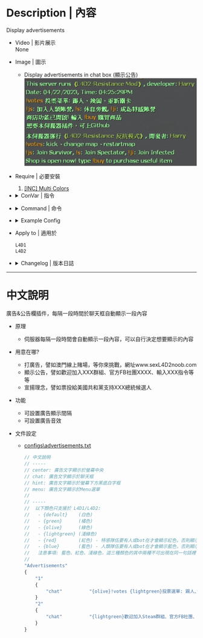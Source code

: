 # Description | 內容
Display advertisements

* Video | 影片展示
<br/>None

* Image | 圖示
	* Display advertisements in chat box (顯示公告)
    <br/>![advertisements_1](image/advertisements_1.jpg)

* Require | 必要安裝
    1. [[INC] Multi Colors](https://github.com/fbef0102/L4D1_2-Plugins/releases/tag/Multi-Colors)

* <details><summary>ConVar | 指令</summary>

	* cfg\sourcemod\advertisements.cfg
		```php
		// Enable/disable displaying advertisements.
		sm_advertisements_enabled "1"

		// File to read the advertisements from.
		sm_advertisements_file "advertisements.txt"

		// Amount of seconds between advertisements.
		sm_advertisements_interval "30"

		// Display advertisement sound file (relative to to sound/, empty=disable)
		sm_advertisements_soundfile "ui/beepclear.wav"
		```
</details>

* <details><summary>Command | 命令</summary>

	* **Reload the advertisements (Server Cmd)**
		```php
		sm_advertisements_reload
		```
</details>

* <details><summary>Example Config</summary>

	* [configs\advertisements.txt](configs\advertisements.txt)
		```php
		// Types
		// -----
		// center: Center message
		// chat: Chat message
		// hint: Hint message
		// menu: Menu message
		//
		// -----
		//	Following named colors are supported in L4D1/L4D2:
		//	 - {default}	(white color)
		//	 - {green}		(olive color)
		//	 - {olive}		(green color)
		//	 - {lightgreen}	(light green color)
		//	 - {red}		(red color) - There must be at least one player or bot in infected team，or red will turn into {green} color
		//	 - {blue}		(blue color) - There must be at least one player or bot in survivor team，or blue will turn into {green} color 
		//	 Warning: {lightgreen}、{red}、{blue}, 2 of 3 colors can not be used at the same sentence
		"Advertisements"
		{
			"1"
			{
				"chat"			"{olive}Type !votes{lightgreen}: kick、change map、restartmap"
			}
			"2"
			{
				"chat"			"{lightgreen}Weclome to join our Steam Group or Discord Channel"
			}
		}
		```
</details>

* Apply to | 適用於
	```
	L4D1
	L4D2
	```

* <details><summary>Changelog | 版本日誌</summary>

	```php
	//DJ Tsunami @ 2008-2021
	//HarryPotter @ 2022-2023
	```
	* v2.2.1 (2023-4-22)
		* Remake Code
		* Remove updater
		* Add multicolors to support l4d1, l4d2

	* v2.1.0
		* [Original Plugin by DJ Tsunami](https://forums.alliedmods.net/showthread.php?t=155705)
</details>

- - - -
# 中文說明
廣告&公告欄插件，每隔一段時間於聊天框自動顯示一段內容

* 原理
	* 伺服器每隔一段時間會自動顯示一段內容，可以自行決定想要顯示的內容

* 用意在哪?
	* 打廣告，譬如澳門線上賭場，等你來挑戰，網址www.sexL4D2noob.com
	* 顯示公告，譬如歡迎加入XXX群組、官方FB社團XXXX、輸入XXX指令等等
	* 宣揚理念，譬如票投給美國共和黨支持XXX總統候選人

* 功能
	* 可設置廣告顯示間隔
	* 可設置廣告音效

* 文件設定
	* [configs\advertisements.txt](configs\advertisements.txt)
		```php
		// 中文說明
		// -----
		// center: 廣告文字顯示於螢幕中央
		// chat: 廣告文字顯示於聊天框
		// hint: 廣告文字顯示於螢幕下方黑底白字框
		// menu: 廣告文字顯示於Menu選單
		//
		// -----
		//	以下顏色只支援於 L4D1/L4D2:
		//	 - {default}	(白色)
		//	 - {green}		(橘色)
		//	 - {olive}		(綠色)
		//	 - {lightgreen}	(淺綠色)
		//	 - {red}		(紅色) - 特感隊伍要有人或bot在才會顯示紅色，否則顯示橘色
		//	 - {blue}		(藍色) - 人類隊伍要有人或bot在才會顯示藍色，否則顯示橘色
		//	 注意事項: 藍色、紅色、淺綠色，這三種顏色的其中兩種不可出現在同一句話裡
		//
		"Advertisements"
		{
			"1"
			{
				"chat"			"{olive}!votes {lightgreen}投票選單: 踢人、換圖、重新關卡"
			}
			"2"
			{
				"chat"			"{lightgreen}歡迎加入Steam群組、官方FB社團、Discord頻道"
			}
		}
		```